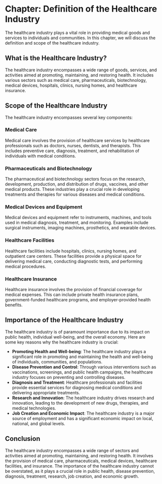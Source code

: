 Chapter: Definition of the Healthcare Industry
==============================================

The healthcare industry plays a vital role in providing medical goods and services to individuals and communities. In this chapter, we will discuss the definition and scope of the healthcare industry.

What is the Healthcare Industry?
--------------------------------

The healthcare industry encompasses a wide range of goods, services, and activities aimed at promoting, maintaining, and restoring health. It includes various sectors such as medical care, pharmaceuticals, biotechnology, medical devices, hospitals, clinics, nursing homes, and healthcare insurance.

Scope of the Healthcare Industry
--------------------------------

The healthcare industry encompasses several key components:

### Medical Care

Medical care involves the provision of healthcare services by healthcare professionals such as doctors, nurses, dentists, and therapists. This includes preventive care, diagnosis, treatment, and rehabilitation of individuals with medical conditions.

### Pharmaceuticals and Biotechnology

The pharmaceutical and biotechnology sectors focus on the research, development, production, and distribution of drugs, vaccines, and other medical products. These industries play a crucial role in developing treatments and therapies for various diseases and medical conditions.

### Medical Devices and Equipment

Medical devices and equipment refer to instruments, machines, and tools used in medical diagnosis, treatment, and monitoring. Examples include surgical instruments, imaging machines, prosthetics, and wearable devices.

### Healthcare Facilities

Healthcare facilities include hospitals, clinics, nursing homes, and outpatient care centers. These facilities provide a physical space for delivering medical care, conducting diagnostic tests, and performing medical procedures.

### Healthcare Insurance

Healthcare insurance involves the provision of financial coverage for medical expenses. This can include private health insurance plans, government-funded healthcare programs, and employer-provided health benefits.

Importance of the Healthcare Industry
-------------------------------------

The healthcare industry is of paramount importance due to its impact on public health, individual well-being, and the overall economy. Here are some key reasons why the healthcare industry is crucial:

* **Promoting Health and Well-being**: The healthcare industry plays a significant role in promoting and maintaining the health and well-being of individuals, communities, and populations.
* **Disease Prevention and Control**: Through various interventions such as vaccinations, screenings, and public health campaigns, the healthcare industry focuses on preventing and controlling diseases.
* **Diagnosis and Treatment**: Healthcare professionals and facilities provide essential services for diagnosing medical conditions and delivering appropriate treatments.
* **Research and Innovation**: The healthcare industry drives research and innovation, leading to the development of new drugs, therapies, and medical technologies.
* **Job Creation and Economic Impact**: The healthcare industry is a major source of employment and has a significant economic impact on local, national, and global levels.

Conclusion
----------

The healthcare industry encompasses a wide range of sectors and activities aimed at promoting, maintaining, and restoring health. It involves the provision of medical care, pharmaceuticals, medical devices, healthcare facilities, and insurance. The importance of the healthcare industry cannot be overstated, as it plays a crucial role in public health, disease prevention, diagnosis, treatment, research, job creation, and economic growth.
